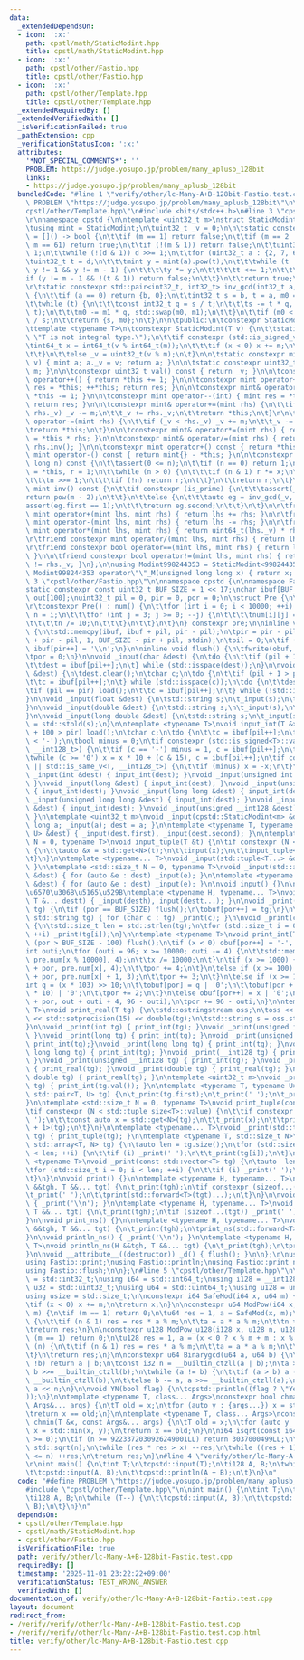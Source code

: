 ```yaml
---
data:
  _extendedDependsOn:
  - icon: ':x:'
    path: cpstl/math/StaticModint.hpp
    title: cpstl/math/StaticModint.hpp
  - icon: ':x:'
    path: cpstl/other/Fastio.hpp
    title: cpstl/other/Fastio.hpp
  - icon: ':x:'
    path: cpstl/other/Template.hpp
    title: cpstl/other/Template.hpp
  _extendedRequiredBy: []
  _extendedVerifiedWith: []
  _isVerificationFailed: true
  _pathExtension: cpp
  _verificationStatusIcon: ':x:'
  attributes:
    '*NOT_SPECIAL_COMMENTS*': ''
    PROBLEM: https://judge.yosupo.jp/problem/many_aplusb_128bit
    links:
    - https://judge.yosupo.jp/problem/many_aplusb_128bit
  bundledCode: "#line 1 \"verify/other/lc-Many-A+B-128bit-Fastio.test.cpp\"\n#define\
    \ PROBLEM \"https://judge.yosupo.jp/problem/many_aplusb_128bit\"\n\n#line 2 \"\
    cpstl/other/Template.hpp\"\n#include <bits/stdc++.h>\n#line 3 \"cpstl/math/StaticModint.hpp\"\
    \n\nnamespace cpstd {\n\ntemplate <uint32_t m>\nstruct StaticModint {\n\tprivate:\n\
    \tusing mint = StaticModint;\n\tuint32_t _v = 0;\n\n\tstatic constexpr bool is_prime\
    \ = []() -> bool {\n\t\tif (m == 1) return false;\n\t\tif (m == 2 || m == 7 ||\
    \ m == 61) return true;\n\t\tif (!(m & 1)) return false;\n\t\tuint32_t d = m -\
    \ 1;\n\t\twhile (!(d & 1)) d >>= 1;\n\t\tfor (uint32_t a : {2, 7, 61}) {\n\t\t\
    \tuint32_t t = d;\n\t\t\tmint y = mint(a).pow(t);\n\t\t\twhile (t != m - 1 &&\
    \ y != 1 && y != m - 1) {\n\t\t\t\ty *= y;\n\t\t\t\tt <<= 1;\n\t\t\t}\n\t\t\t\
    if (y != m - 1 && !(t & 1)) return false;\n\t\t}\n\t\treturn true;\n\t}();\n\t\
    \n\tstatic constexpr std::pair<int32_t, int32_t> inv_gcd(int32_t a, int32_t b)\
    \ {\n\t\tif (a == 0) return {b, 0};\n\t\tint32_t s = b, t = a, m0 = 0, m1 = 1;\n\
    \t\twhile (t) {\n\t\t\tconst int32_t q = s / t;\n\t\t\ts -= t * q, std::swap(s,\
    \ t);\n\t\t\tm0 -= m1 * q, std::swap(m0, m1);\n\t\t}\n\t\tif (m0 < 0) m0 += b\
    \ / s;\n\t\treturn {s, m0};\n\t}\n\n\tpublic:\n\tconstexpr StaticModint() {}\n\
    \ttemplate <typename T>\n\tconstexpr StaticModint(T v) {\n\t\tstatic_assert(std::is_integral_v<T>,\
    \ \"T is not integral type.\");\n\t\tif constexpr (std::is_signed_v<T>) {\n\t\t\
    \tint64_t x = int64_t(v % int64_t(m));\n\t\t\tif (x < 0) x += m;\n\t\t\t_v = uint32_t(x);\n\
    \t\t}\n\t\telse _v = uint32_t(v % m);\n\t}\n\n\tstatic constexpr mint raw(uint32_t\
    \ v) { mint a; a._v = v; return a; }\n\n\tstatic constexpr uint32_t mod() { return\
    \ m; }\n\n\tconstexpr uint32_t val() const { return _v; }\n\n\tconstexpr mint&\
    \ operator++() { return *this += 1; }\n\n\tconstexpr mint operator++(int) { mint\
    \ res = *this; ++*this; return res; }\n\n\tconstexpr mint& operator--() { return\
    \ *this -= 1; }\n\n\tconstexpr mint operator--(int) { mint res = *this; --*this;\
    \ return res; }\n\n\tconstexpr mint& operator+=(mint rhs) {\n\t\tif (_v >= m -\
    \ rhs._v) _v -= m;\n\t\t_v += rhs._v;\n\t\treturn *this;\n\t}\n\n\tconstexpr mint&\
    \ operator-=(mint rhs) {\n\t\tif (_v < rhs._v) _v += m;\n\t\t_v -= rhs._v;\n\t\
    \treturn *this;\n\t}\n\n\tconstexpr mint& operator*=(mint rhs) { return *this\
    \ = *this * rhs; }\n\n\tconstexpr mint& operator/=(mint rhs) { return *this *=\
    \ rhs.inv(); }\n\n\tconstexpr mint operator+() const { return *this; }\n\n\tconstexpr\
    \ mint operator-() const { return mint{} - *this; }\n\n\tconstexpr mint pow(long\
    \ long n) const {\n\t\tassert(0 <= n);\n\t\tif (n == 0) return 1;\n\t\tmint x\
    \ = *this, r = 1;\n\t\twhile (n > 0) {\n\t\t\tif (n & 1) r *= x;\n\t\t\tx *= x;\n\
    \t\t\tn >>= 1;\n\t\t\tif (!n) return r;\n\t\t}\n\t\treturn r;\n\t}\n\n\tconstexpr\
    \ mint inv() const {\n\t\tif constexpr (is_prime) {\n\t\t\tassert(_v);\n\t\t\t\
    return pow(m - 2);\n\t\t}\n\t\telse {\n\t\t\tauto eg = inv_gcd(_v, m);\n\t\t\t\
    assert(eg.first == 1);\n\t\t\treturn eg.second;\n\t\t}\n\t}\n\n\tfriend constexpr\
    \ mint operator+(mint lhs, mint rhs) { return lhs += rhs; }\n\n\tfriend constexpr\
    \ mint operator-(mint lhs, mint rhs) { return lhs -= rhs; }\n\n\tfriend constexpr\
    \ mint operator*(mint lhs, mint rhs) { return uint64_t(lhs._v) * rhs._v; }\n\t\
    \n\tfriend constexpr mint operator/(mint lhs, mint rhs) { return lhs /= rhs; }\n\
    \n\tfriend constexpr bool operator==(mint lhs, mint rhs) { return lhs._v == rhs._v;\
    \ }\n\n\tfriend constexpr bool operator!=(mint lhs, mint rhs) { return lhs._v\
    \ != rhs._v; }\n};\n\nusing Modint998244353 = StaticModint<998244353>;\n\nconstexpr\
    \ Modint998244353 operator\"\"_M(unsigned long long x) { return x; }\n};\n#line\
    \ 3 \"cpstl/other/Fastio.hpp\"\n\nnamespace cpstd {\n\nnamespace Fastio {\n\n\
    static constexpr const uint32_t BUF_SIZE = 1 << 17;\nchar ibuf[BUF_SIZE], obuf[BUF_SIZE],\
    \ out[100];\nuint32_t pil = 0, pir = 0, por = 0;\n\nstruct Pre {\n\tchar num[10000][4];\n\
    \n\tconstexpr Pre() : num() {\n\t\tfor (int i = 0; i < 10000; ++i) {\n\t\t\tint\
    \ n = i;\n\t\t\tfor (int j = 3; j >= 0; --j) {\n\t\t\t\tnum[i][j] = n % 10 | '0';\n\
    \t\t\t\tn /= 10;\n\t\t\t}\n\t\t}\n\t}\n} constexpr pre;\n\ninline void load()\
    \ {\n\tstd::memcpy(ibuf, ibuf + pil, pir - pil);\n\tpir = pir - pil + std::fread(ibuf\
    \ + pir - pil, 1, BUF_SIZE - pir + pil, stdin);\n\tpil = 0;\n\tif (pir < BUF_SIZE)\
    \ ibuf[pir++] = '\\n';\n}\n\ninline void flush() {\n\tfwrite(obuf, 1, por, stdout);\n\
    \tpor = 0;\n}\n\nvoid _input(char &dest) {\n\tdo {\n\t\tif (pil + 1 > pir) load();\n\
    \t\tdest = ibuf[pil++];\n\t} while (std::isspace(dest));\n}\n\nvoid _input(std::string\
    \ &dest) {\n\tdest.clear();\n\tchar c;\n\tdo {\n\t\tif (pil + 1 > pir) load();\n\
    \t\tc = ibuf[pil++];\n\t} while (std::isspace(c));\n\tdo {\n\t\tdest += c;\n\t\
    \tif (pil == pir) load();\n\t\tc = ibuf[pil++];\n\t} while (!std::isspace(c));\n\
    }\n\nvoid _input(float &dest) {\n\tstd::string s;\n\t_input(s);\n\tdest = std::stof(s);\n\
    }\n\nvoid _input(double &dest) {\n\tstd::string s;\n\t_input(s);\n\tdest = std::stod(s);\n\
    }\n\nvoid _input(long double &dest) {\n\tstd::string s;\n\t_input(s);\n\tdest\
    \ = std::stold(s);\n}\n\ntemplate <typename T>\nvoid input_int(T &x) {\n\tif (pil\
    \ + 100 > pir) load();\n\tchar c;\n\tdo {\n\t\tc = ibuf[pil++];\n\t} while (c\
    \ < '-');\n\tbool minus = 0;\n\tif constexpr (std::is_signed<T>::value || std::is_same_v<T,\
    \ __int128_t>) {\n\t\tif (c == '-') minus = 1, c = ibuf[pil++];\n\t}\n\tx = 0;\n\
    \twhile (c >= '0') x = x * 10 + (c & 15), c = ibuf[pil++];\n\tif constexpr (std::is_signed<T>::value\
    \ || std::is_same_v<T, __int128_t>) {\n\t\tif (minus) x = -x;\n\t}\n}\n\nvoid\
    \ _input(int &dest) { input_int(dest); }\nvoid _input(unsigned int &dest) { input_int(dest);\
    \ }\nvoid _input(long &dest) { input_int(dest); }\nvoid _input(unsigned long &dest)\
    \ { input_int(dest); }\nvoid _input(long long &dest) { input_int(dest); }\nvoid\
    \ _input(unsigned long long &dest) { input_int(dest); }\nvoid _input(__int128\
    \ &dest) { input_int(dest); }\nvoid _input(unsigned __int128 &dest) { input_int(dest);\
    \ }\n\ntemplate <uint32_t m>\nvoid _input(cpstd::StaticModint<m> &dest) { long\
    \ long a; _input(a); dest = a; }\n\ntemplate <typename T, typename U>\nvoid _input(std::pair<T,\
    \ U> &dest) { _input(dest.first), _input(dest.second); }\n\ntemplate <std::size_t\
    \ N = 0, typename T>\nvoid input_tuple(T &t) {\n\tif constexpr (N < std::tuple_size<T>::value)\
    \ {\n\t\tauto &x = std::get<N>(t);\n\t\tinput(x);\n\t\tinput_tuple<N + 1>(t);\n\
    \t}\n}\n\ntemplate <typename... T>\nvoid _input(std::tuple<T...> &dest) { input_tuple(dest);\
    \ }\n\ntemplate <std::size_t N = 0, typename T>\nvoid _input(std::array<T, N>\
    \ &dest) { for (auto &e : dest) _input(e); }\n\ntemplate <typename T>\nvoid _input(std::vector<T>\
    \ &dest) { for (auto &e : dest) _input(e); }\n\nvoid input() {}\n\n// \u5404\u5F15\
    \u6570\u306B\u5165\u529B\ntemplate <typename H, typename... T>\nvoid input(H &desth,\
    \ T &... destt) { _input(desth), input(destt...); }\n\nvoid _print(const char\
    \ tg) {\n\tif (por == BUF_SIZE) flush();\n\tobuf[por++] = tg;\n}\n\nvoid _print(const\
    \ std::string tg) { for (char c : tg) _print(c); }\n\nvoid _print(const char *tg)\
    \ {\n\tstd::size_t len = std::strlen(tg);\n\tfor (std::size_t i = 0; i < len;\
    \ ++i) _print(tg[i]);\n}\n\ntemplate <typename T>\nvoid print_int(T x) {\n\tif\
    \ (por > BUF_SIZE - 100) flush();\n\tif (x < 0) obuf[por++] = '-', x = -x;\n\t\
    int outi;\n\tfor (outi = 96; x >= 10000; outi -= 4) {\n\t\tstd::memcpy(out + outi,\
    \ pre.num[x % 10000], 4);\n\t\tx /= 10000;\n\t}\n\tif (x >= 1000) {\n\t\tstd::memcpy(obuf\
    \ + por, pre.num[x], 4);\n\t\tpor += 4;\n\t}\n\telse if (x >= 100) {\n\t\tstd::memcpy(obuf\
    \ + por, pre.num[x] + 1, 3);\n\t\tpor += 3;\n\t}\n\telse if (x >= 10) {\n\t\t\
    int q = (x * 103) >> 10;\n\t\tobuf[por] = q | '0';\n\t\tobuf[por + 1] = (x - q\
    \ * 10) | '0';\n\t\tpor += 2;\n\t}\n\telse obuf[por++] = x | '0';\n\tstd::memcpy(obuf\
    \ + por, out + outi + 4, 96 - outi);\n\tpor += 96 - outi;\n}\n\ntemplate <typename\
    \ T>\nvoid print_real(T tg) {\n\tstd::ostringstream oss;\n\toss << std::fixed\
    \ << std::setprecision(15) << double(tg);\n\tstd::string s = oss.str();\n\t_print(s);\n\
    }\n\nvoid _print(int tg) { print_int(tg); }\nvoid _print(unsigned int tg) { print_int(tg);\
    \ }\nvoid _print(long tg) { print_int(tg); }\nvoid _print(unsigned long tg) {\
    \ print_int(tg);}\nvoid _print(long long tg) { print_int(tg); }\nvoid _print(unsigned\
    \ long long tg) { print_int(tg); }\nvoid _print(__int128 tg) { print_int(tg);\
    \ }\nvoid _print(unsigned __int128 tg) { print_int(tg); }\nvoid _print(float tg)\
    \ { print_real(tg); }\nvoid _print(double tg) { print_real(tg); }\nvoid _print(long\
    \ double tg) { print_real(tg); }\n\ntemplate <uint32_t m>\nvoid _print(cpstd::StaticModint<m>\
    \ tg) { print_int(tg.val()); }\n\ntemplate <typename T, typename U>\nvoid _print(const\
    \ std::pair<T, U> tg) {\n\t_print(tg.first);\n\t_print(' ');\n\t_print(tg.second);\n\
    }\n\ntemplate <std::size_t N = 0, typename T>\nvoid print_tuple(const T tg) {\n\
    \tif constexpr (N < std::tuple_size<T>::value) {\n\t\tif constexpr (N > 0) _print('\
    \ ');\n\t\tconst auto x = std::get<N>(tg);\n\t\t_print(x);\n\t\tprint_tuple<N\
    \ + 1>(tg);\n\t}\n}\n\ntemplate <typename... T>\nvoid _print(std::tuple<T...>\
    \ tg) { print_tuple(tg); }\n\ntemplate <typename T, std::size_t N>\nvoid _print(const\
    \ std::array<T, N> tg) {\n\tauto len = tg.size();\n\tfor (std::size_t i = 0; i\
    \ < len; ++i) {\n\t\tif (i) _print(' ');\n\t\t_print(tg[i]);\n\t}\n}\n\ntemplate\
    \ <typename T>\nvoid _print(const std::vector<T> tg) {\n\tauto  len = tg.size();\n\
    \tfor (std::size_t i = 0; i < len; ++i) {\n\t\tif (i) _print(' ');\n\t\t_print(tg[i]);\n\
    \t}\n}\n\nvoid print() {}\n\ntemplate <typename H, typename... T>\nvoid print(H\
    \ &&tgh, T &&... tgt) {\n\t_print(tgh);\n\tif constexpr (sizeof...(tgt)) {\n\t\
    \t_print(' ');\n\t\tprint(std::forward<T>(tgt)...);\n\t}\n}\n\nvoid println()\
    \ { _print('\\n'); }\n\ntemplate <typename H, typename... T>\nvoid println(H &&tgh,\
    \ T &&... tgt) {\n\t_print(tgh);\n\tif (sizeof...(tgt)) _print(' ');\n\tprintln(std::forward<T>(tgt)...);\n\
    }\n\nvoid print_ns() {}\n\ntemplate <typename H, typename... T>\nvoid print_ns(H\
    \ &&tgh, T &&... tgt) {\n\t_print(tgh);\n\tprint_ns(std::forward<T>(tgt)...);\n\
    }\n\nvoid println_ns() { _print('\\n'); }\n\ntemplate <typename H, typename...\
    \ T>\nvoid println_ns(H &&tgh, T &&... tgt) {\n\t_print(tgh);\n\tprintln_ns(std::forward<T>(tgt)...);\n\
    }\n\nvoid __attribute__((destructor)) _d() { flush(); }\n\n};\n\nusing Fastio::input;\n\
    using Fastio::print;\nusing Fastio::println;\nusing Fastio::print_ns;\nusing Fastio::println_ns;\n\
    using Fastio::flush;\n\n};\n#line 5 \"cpstl/other/Template.hpp\"\n\nusing i32\
    \ = std::int32_t;\nusing i64 = std::int64_t;\nusing i128 = __int128_t;\nusing\
    \ u32 = std::uint32_t;\nusing u64 = std::uint64_t;\nusing u128 = unsigned __int128_t;\n\
    using usize = std::size_t;\n\nconstexpr i64 SafeMod(i64 x, u64 m) {\n\tx %= m;\n\
    \tif (x < 0) x += m;\n\treturn x;\n}\n\nconstexpr u64 ModPow(i64 x, u64 n, u64\
    \ m) {\n\tif (m == 1) return 0;\n\tu64 res = 1, a = SafeMod(x, m);\n\twhile (n)\
    \ {\n\t\tif (n & 1) res = res * a % m;\n\t\ta = a * a % m;\n\t\tn >>= 1;\n\t}\n\
    \treturn res;\n}\n\nconstexpr u128 ModPow_u128(i128 x, u128 n, u128 m) {\n\tif\
    \ (m == 1) return 0;\n\tu128 res = 1, a = (x < 0 ? x % m + m : x % m);\n\twhile\
    \ (n) {\n\t\tif (n & 1) res = res * a % m;\n\t\ta = a * a % m;\n\t\tn >>= 1;\n\
    \t}\n\treturn res;\n}\n\nconstexpr u64 Binarygcd(u64 a, u64 b) {\n\tif (!a ||\
    \ !b) return a | b;\n\tconst i32 n = __builtin_ctzll(a | b);\n\ta >>= __builtin_ctzll(a),\
    \ b >>= __builtin_ctzll(b);\n\twhile (a != b) {\n\t\tif (a > b) a -= b, b >>=\
    \ __builtin_ctzll(b);\n\t\telse b -= a, a >>= __builtin_ctzll(a);\n\t}\n\treturn\
    \ a << n;\n}\n\nvoid YN(bool flag) {\n\tcpstd::println((flag ? \"Yes\" : \"No\"\
    ));\n}\n\ntemplate <typename T, class... Args>\nconstexpr bool chmax(T &x, const\
    \ Args&... args) {\n\tT old = x;\n\tfor (auto y : {args...}) x = std::max(x, y);\n\
    \treturn x == old;\n}\n\ntemplate <typename T, class... Args>\nconstexpr bool\
    \ chmin(T &x, const Args&... args) {\n\tT old = x;\n\tfor (auto y : {args...})\
    \ x = std::min(x, y);\n\treturn x == old;\n}\n\ni64 isqrt(const i64 n) {\n\tassert(n\
    \ >= 0);\n\tif (n >= 9223372030926249001LL) return 3037000499LL;\n\ti64 res =\
    \ std::sqrt(n);\n\twhile (res * res > x) --res;\n\twhile ((res + 1) * (res + 1)\
    \ <= n) ++res;\n\treturn res;\n}\n#line 4 \"verify/other/lc-Many-A+B-128bit-Fastio.test.cpp\"\
    \n\nint main() {\n\tint T;\n\tcpstd::input(T);\n\ti128 A, B;\n\twhile (T--) {\n\
    \t\tcpstd::input(A, B);\n\t\tcpstd::println(A + B);\n\t}\n}\n"
  code: "#define PROBLEM \"https://judge.yosupo.jp/problem/many_aplusb_128bit\"\n\n\
    #include \"cpstl/other/Template.hpp\"\n\nint main() {\n\tint T;\n\tcpstd::input(T);\n\
    \ti128 A, B;\n\twhile (T--) {\n\t\tcpstd::input(A, B);\n\t\tcpstd::println(A +\
    \ B);\n\t}\n}\n"
  dependsOn:
  - cpstl/other/Template.hpp
  - cpstl/math/StaticModint.hpp
  - cpstl/other/Fastio.hpp
  isVerificationFile: true
  path: verify/other/lc-Many-A+B-128bit-Fastio.test.cpp
  requiredBy: []
  timestamp: '2025-11-01 23:22:22+09:00'
  verificationStatus: TEST_WRONG_ANSWER
  verifiedWith: []
documentation_of: verify/other/lc-Many-A+B-128bit-Fastio.test.cpp
layout: document
redirect_from:
- /verify/verify/other/lc-Many-A+B-128bit-Fastio.test.cpp
- /verify/verify/other/lc-Many-A+B-128bit-Fastio.test.cpp.html
title: verify/other/lc-Many-A+B-128bit-Fastio.test.cpp
---
```

